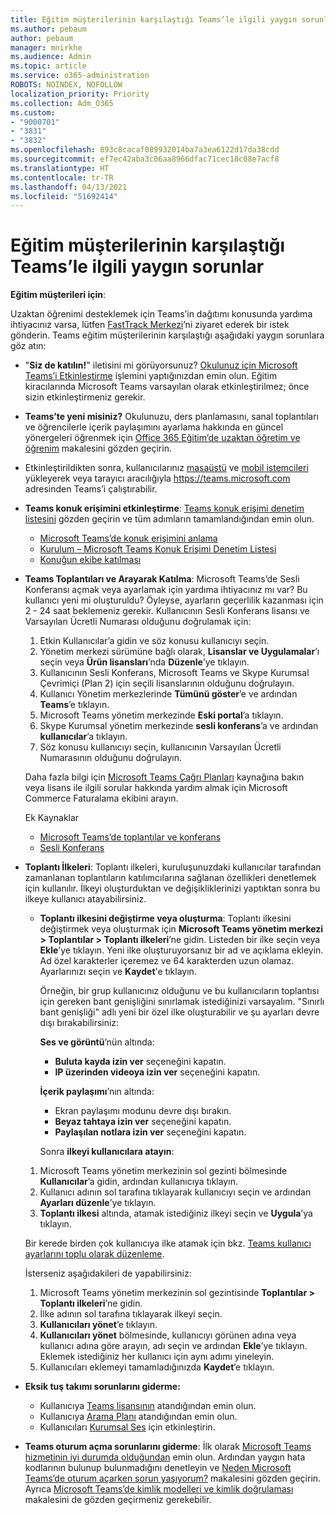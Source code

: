 ```yaml
---
title: Eğitim müşterilerinin karşılaştığı Teams’le ilgili yaygın sorunlar
ms.author: pebaum
author: pebaum
manager: mnirkhe
ms.audience: Admin
ms.topic: article
ms.service: o365-administration
ROBOTS: NOINDEX, NOFOLLOW
localization_priority: Priority
ms.collection: Adm_O365
ms.custom:
- "9000701"
- "3831"
- "3832"
ms.openlocfilehash: 893c8cacaf089932014ba7a3ea6122d17da38cdd
ms.sourcegitcommit: ef7ec42aba3c06aa8966dfac71cec18c08e7acf8
ms.translationtype: HT
ms.contentlocale: tr-TR
ms.lasthandoff: 04/13/2021
ms.locfileid: "51692414"
---
```

# <a name="teams-common-issues-for-education-customers"></a>Eğitim müşterilerinin karşılaştığı Teams’le ilgili yaygın sorunlar

**Eğitim müşterileri için**:

Uzaktan öğrenimi desteklemek için Teams’in dağıtımı konusunda yardıma ihtiyacınız varsa, lütfen [FastTrack Merkezi](https://www.microsoft.com/fasttrack)’ni ziyaret ederek bir istek gönderin. Teams eğitim müşterilerinin karşılaştığı aşağıdaki yaygın sorunlara göz atın:

- "**Siz de katılın!**" iletisini mi görüyorsunuz? [Okulunuz için Microsoft Teams’i Etkinleştirme](https://docs.microsoft.com/microsoft-365/education/intune-edu-trial/enable-microsoft-teams) işlemini yaptığınızdan emin olun. Eğitim kiracılarında Microsoft Teams varsayılan olarak etkinleştirilmez; önce sizin etkinleştirmeniz gerekir.

- **Teams’te yeni misiniz?** Okulunuzu, ders planlamasını, sanal toplantıları ve öğrencilerle içerik paylaşımını ayarlama hakkında en güncel yönergeleri öğrenmek için [Office 365 Eğitim’de uzaktan öğretim ve öğrenim](https://support.office.com/article/remote-teaching-and-learning-in-office-365-education-f651ccae-7b65-478b-8366-51bb884025c4) makalesini gözden geçirin.

- Etkinleştirildikten sonra, kullanıcılarınız [masaüstü](https://docs.microsoft.com/MicrosoftTeams/get-clients#desktop-client) ve [mobil istemcileri](https://docs.microsoft.com/MicrosoftTeams/get-clients#mobile-clients) yükleyerek veya tarayıcı aracılığıyla https://teams.microsoft.com adresinden Teams’i çalıştırabilir. 

- **Teams konuk erişimini etkinleştirme**: [Teams konuk erişimi denetim listesini](https://docs.microsoft.com/microsoftteams/guest-access-checklist) gözden geçirin ve tüm adımların tamamlandığından emin olun.
    - [Microsoft Teams’de konuk erişimini anlama](https://docs.microsoft.com/microsoftteams/guest-access)
    - [Kurulum – Microsoft Teams Konuk Erişimi Denetim Listesi](https://docs.microsoft.com/microsoftteams/guest-access-checklist)
    - [Konuğun ekibe katılması](https://docs.microsoft.com/microsoftteams/guest-joins)

- **Teams Toplantıları ve Arayarak Katılma**: Microsoft Teams’de Sesli Konferansı açmak veya ayarlamak için yardıma ihtiyacınız mı var? Bu kullanıcı yeni mi oluşturuldu? Öyleyse, ayarların geçerlilik kazanması için 2 - 24 saat beklemeniz gerekir. Kullanıcının Sesli Konferans lisansı ve Varsayılan Ücretli Numarası olduğunu doğrulamak için:
    1. Etkin Kullanıcılar’a gidin ve söz konusu kullanıcıyı seçin.
    2. Yönetim merkezi sürümüne bağlı olarak, **Lisanslar ve Uygulamalar**’ı seçin veya **Ürün lisansları**’nda **Düzenle**’ye tıklayın.
    3. Kullanıcının Sesli Konferans, Microsoft Teams ve Skype Kurumsal Çevrimiçi (Plan 2) için seçili lisanslarının olduğunu doğrulayın.
    4. Kullanıcı Yönetim merkezlerinde **Tümünü göster**’e ve ardından **Teams**’e tıklayın.
    5. Microsoft Teams yönetim merkezinde **Eski portal**’a tıklayın.
    6. Skype Kurumsal yönetim merkezinde **sesli konferans**’a ve ardından **kullanıcılar**’a tıklayın.
    7. Söz konusu kullanıcıyı seçin, kullanıcının Varsayılan Ücretli Numarasının olduğunu doğrulayın.

    Daha fazla bilgi için [Microsoft Teams Çağrı Planları](https://docs.microsoft.com/microsoftteams/calling-plans-for-office-365) kaynağına bakın veya lisans ile ilgili sorular hakkında yardım almak için Microsoft Commerce Faturalama ekibini arayın.

    Ek Kaynaklar

    - [Microsoft Teams’de toplantılar ve konferans](https://docs.microsoft.com/microsoftteams/deploy-meetings-microsoft-teams-landing-page)
    - [Sesli Konferans](https://docs.microsoft.com/microsoftteams/audio-conferencing-in-office-365)

- **Toplantı İlkeleri**: Toplantı ilkeleri, kuruluşunuzdaki kullanıcılar tarafından zamanlanan toplantıların katılımcılarına sağlanan özellikleri denetlemek için kullanılır. İlkeyi oluşturduktan ve değişikliklerinizi yaptıktan sonra bu ilkeye kullanıcı atayabilirsiniz.

    - **Toplantı ilkesini değiştirme veya oluşturma**: Toplantı ilkesini değiştirmek veya oluşturmak için **Microsoft Teams yönetim merkezi > Toplantılar > Toplantı ilkeleri**’ne gidin. Listeden bir ilke seçin veya **Ekle**’ye tıklayın. Yeni ilke oluşturuyorsanız bir ad ve açıklama ekleyin. Ad özel karakterler içeremez ve 64 karakterden uzun olamaz. Ayarlarınızı seçin ve **Kaydet**'e tıklayın. 
    
        Örneğin, bir grup kullanıcınız olduğunu ve bu kullanıcıların toplantısı için gereken bant genişliğini sınırlamak istediğinizi varsayalım. "Sınırlı bant genişliği" adlı yeni bir özel ilke oluşturabilir ve şu ayarları devre dışı bırakabilirsiniz:

        **Ses ve görüntü**’nün altında:
        - **Buluta kayda izin ver** seçeneğini kapatın.
        - **IP üzerinden videoya izin ver** seçeneğini kapatın.

        **İçerik paylaşımı**’nın altında:

        - Ekran paylaşımı modunu devre dışı bırakın.
        - **Beyaz tahtaya izin ver** seçeneğini kapatın.
        - **Paylaşılan notlara izin ver** seçeneğini kapatın.

        Sonra **ilkeyi kullanıcılara atayın**:

    1. Microsoft Teams yönetim merkezinin sol gezinti bölmesinde **Kullanıcılar**’a gidin, ardından kullanıcıya tıklayın.
    2. Kullanıcı adının sol tarafına tıklayarak kullanıcıyı seçin ve ardından **Ayarları düzenle**’ye tıklayın.
    3. **Toplantı ilkesi** altında, atamak istediğiniz ilkeyi seçin ve **Uygula**’ya tıklayın.

    Bir kerede birden çok kullanıcıya ilke atamak için bkz. [Teams kullanıcı ayarlarını toplu olarak düzenleme](https://docs.microsoft.com/microsoftteams/edit-user-settings-in-bulk).

    İsterseniz aşağıdakileri de yapabilirsiniz:
    1. Microsoft Teams yönetim merkezinin sol gezintisinde **Toplantılar > Toplantı ilkeleri**’ne gidin.
    2. İlke adının sol tarafına tıklayarak ilkeyi seçin.
    3. **Kullanıcıları yönet**’e tıklayın.
    4. **Kullanıcıları yönet** bölmesinde, kullanıcıyı görünen adına veya kullanıcı adına göre arayın, adı seçin ve ardından **Ekle**’ye tıklayın. Eklemek istediğiniz her kullanıcı için aynı adımı yineleyin.
    5. Kullanıcıları eklemeyi tamamladığınızda **Kaydet**’e tıklayın.

- **Eksik tuş takımı sorunlarını giderme:**
    - Kullanıcıya [Teams lisansının](https://docs.microsoft.com/MicrosoftTeams/assign-teams-licenses) atandığından emin olun.
    - Kullanıcıya [Arama Planı](https://docs.microsoft.com/MicrosoftTeams/calling-plan-landing-page) atandığından emin olun.
    - Kullanıcıları [Kurumsal Ses](https://docs.microsoft.com/skypeforbusiness/skype-for-business-hybrid-solutions/plan-your-phone-system-cloud-pbx-solution/enable-users-for-enterprise-voice-online-and-phone-system-voicemail#to-enable-your-users-for-phone-system-in-office-365-voice-and-voicemail) için etkinleştirin.

- **Teams oturum açma sorunlarını giderme**: İlk olarak [Microsoft Teams hizmetinin iyi durumda olduğundan](https://admin.microsoft.com/Adminportal/Home?source=applauncher#/servicehealth) emin olun. Ardından yaygın hata kodlarının bulunup bulunmadığını denetleyin ve [Neden Microsoft Teams’de oturum açarken sorun yaşıyorum?](https://support.office.com/article/a02f683b-61a3-4008-9447-ee60c5593b0f) makalesini gözden geçirin. Ayrıca [Microsoft Teams’de kimlik modelleri ve kimlik doğrulaması](https://docs.microsoft.com/MicrosoftTeams/identify-models-authentication) makalesini de gözden geçirmeniz gerekebilir.
